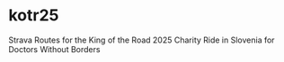 # kotr25
Strava Routes for the King of the Road 2025 Charity Ride in Slovenia for Doctors Without Borders
